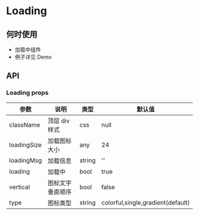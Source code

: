 # Loading

## 何时使用

- 加载中组件
- 例子详见 Demo

## API

### Loading props

| 参数        | 说明             | 类型   | 默认值                            |
| ----------- | ---------------- | ------ | --------------------------------- |
| className   | 顶层 div 样式    | css    | null                              |
| loadingSize | 加载图标大小     | any    | 24                                |
| loadingMsg  | 加载信息         | string | ''                                |
| loading     | 加载中           | bool   | true                              |
| vertical    | 图标文字垂直顺序 | bool   | false                             |
| type        | 图标类型         | string | colorful,single,gradient(default) |
